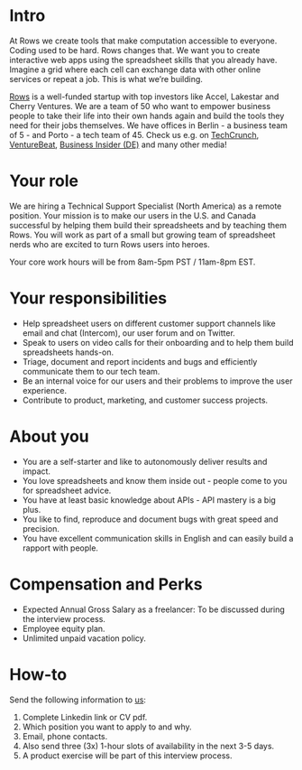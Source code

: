 # Intro
At Rows we create tools that make computation accessible to everyone.
Coding used to be hard. Rows changes that. We want you to create interactive web apps using the spreadsheet skills that you already have. Imagine a grid where each cell can exchange data with other online services or repeat a job. This is what we’re building.

[Rows](https://rows.com/) is a well-funded startup with top investors like Accel, Lakestar and Cherry Ventures. We are a team of 50 who want to empower business people to take their life into their own hands again and build the tools they need for their jobs themselves. We have offices in Berlin - a business team of 5 - and Porto - a tech team of 45. Check us e.g. on [TechCrunch](https://tcrn.ch/3dEhNKD), [VentureBeat](https://venturebeat.com/2021/02/23/rows-raises-16-million-and-launches-next-gen-spreadsheets-with-built-in-data-integrations/), [Business Insider (DE)](https://www.businessinsider.de/gruenderszene/rows-excel-konkurrent-finanzierung/) and many other media!

# Your role

We are hiring a Technical Support Specialist (North America) as a remote position. Your mission is to make our users in the U.S. and Canada successful by helping them build their spreadsheets and by teaching them Rows. You will work as part of a small but growing team of spreadsheet nerds who are excited to turn Rows users into heroes.

Your core work hours will be from 8am-5pm PST / 11am-8pm EST.

# Your responsibilities

* Help spreadsheet users on different customer support channels like email and chat (Intercom), our user forum and on Twitter.
* Speak to users on video calls for their onboarding and to help them build spreadsheets hands-on.
* Triage, document and report incidents and bugs and efficiently communicate them to our tech team.
* Be an internal voice for our users and their problems to improve the user experience.
* Contribute to product, marketing, and customer success projects.

# About you
 
* You are a self-starter and like to autonomously deliver results and impact.
* You love spreadsheets and know them inside out - people come to you for spreadsheet advice.
* You have at least basic knowledge about APIs - API mastery is a big plus.
* You like to find, reproduce and document bugs with great speed and precision.
* You have excellent communication skills in English and can easily build a rapport with people.

# Compensation and Perks
- Expected Annual Gross Salary as a freelancer: To be discussed during the interview process.
- Employee equity plan.
- Unlimited unpaid vacation policy.

# How-to
Send the following information to [us](mailto:join@rows.com):
1. Complete Linkedin link or CV pdf.
1. Which position you want to apply to and why.
1. Email, phone contacts.
1. Also send three (3x) 1-hour slots of availability in the next 3-5 days.
1. A product exercise will be part of this interview process.
